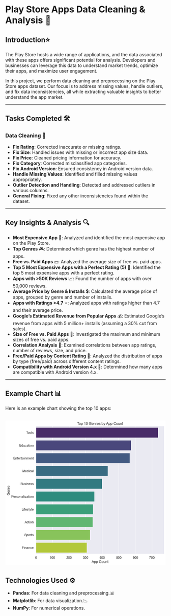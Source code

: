 # Play Store Apps Data Cleaning & Analysis 📱

## Introduction⭐
The Play Store hosts a wide range of applications, and the data associated with these apps offers significant potential for analysis. Developers and businesses can leverage this data to understand market trends, optimize their apps, and maximize user engagement.

In this project, we perform data cleaning and preprocessing on the Play Store apps dataset. Our focus is to address missing values, handle outliers, and fix data inconsistencies, all while extracting valuable insights to better understand the app market.

---

## Tasks Completed 🛠️

### Data Cleaning 🧹
- **Fix Rating**: Corrected inaccurate or missing ratings.
- **Fix Size**: Handled issues with missing or incorrect app size data.
- **Fix Price**: Cleaned pricing information for accuracy.
- **Fix Category**: Corrected misclassified app categories.
- **Fix Android Version**: Ensured consistency in Android version data.
- **Handle Missing Values**: Identified and filled missing values appropriately.
- **Outlier Detection and Handling**: Detected and addressed outliers in various columns.
- **General Fixing**: Fixed any other inconsistencies found within the dataset.

---

## Key Insights & Analysis 🔍

- **Most Expensive App** 💸: Analyzed and identified the most expensive app on the Play Store.
- **Top Genres** 🎮: Determined which genre has the highest number of apps.
- **Free vs. Paid Apps** 💵: Analyzed the average size of free vs. paid apps.
- **Top 5 Most Expensive Apps with a Perfect Rating (5)** 🌟: Identified the top 5 most expensive apps with a perfect rating.
- **Apps with >50K Reviews** 📈: Found the number of apps with over 50,000 reviews.
- **Average Price by Genre & Installs** 💲: Calculated the average price of apps, grouped by genre and number of installs.
- **Apps with Ratings >4.7** ⭐: Analyzed apps with ratings higher than 4.7 and their average price.
- **Google’s Estimated Revenue from Popular Apps** 💰: Estimated Google’s revenue from apps with 5 million+ installs (assuming a 30% cut from sales).
- **Size of Free vs. Paid Apps** 📏: Investigated the maximum and minimum sizes of free vs. paid apps.
- **Correlation Analysis** 🔗: Examined correlations between app ratings, number of reviews, size, and price.
- **Free/Paid Apps by Content Rating** 📱: Analyzed the distribution of apps by type (free/paid) across different content ratings.
- **Compatibility with Android Version 4.x** 📱: Determined how many apps are compatible with Android version 4.x.

---
## Example Chart 📊

Here is an example chart showing the top 10 apps:

![Top 10 Apps](Top10Apps.png)
---

## Technologies Used ⚙️
- **Pandas**: For data cleaning and preprocessing.📊
- **Matplotlib**: For data visualization.📉
- **NumPy**: For numerical operations.

